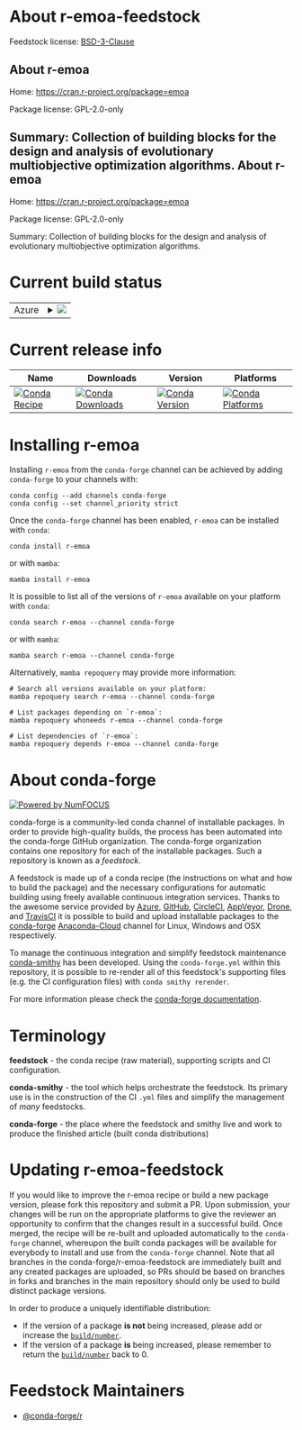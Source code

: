 About r-emoa-feedstock
======================

Feedstock license: [BSD-3-Clause](https://github.com/conda-forge/r-emoa-feedstock/blob/main/LICENSE.txt)

About r-emoa
------------

Home: https://cran.r-project.org/package=emoa

Package license: GPL-2.0-only

Summary: Collection of building blocks for the design and analysis of evolutionary multiobjective optimization algorithms.
About r-emoa
------------

Home: https://cran.r-project.org/package=emoa

Package license: GPL-2.0-only

Summary: Collection of building blocks for the design and analysis of evolutionary multiobjective optimization algorithms.

Current build status
====================


<table>
    
  <tr>
    <td>Azure</td>
    <td>
      <details>
        <summary>
          <a href="https://dev.azure.com/conda-forge/feedstock-builds/_build/latest?definitionId=19337&branchName=main">
            <img src="https://dev.azure.com/conda-forge/feedstock-builds/_apis/build/status/r-emoa-feedstock?branchName=main">
          </a>
        </summary>
        <table>
          <thead><tr><th>Variant</th><th>Status</th></tr></thead>
          <tbody><tr>
              <td>linux_64_r_base4.2</td>
              <td>
                <a href="https://dev.azure.com/conda-forge/feedstock-builds/_build/latest?definitionId=19337&branchName=main">
                  <img src="https://dev.azure.com/conda-forge/feedstock-builds/_apis/build/status/r-emoa-feedstock?branchName=main&jobName=linux&configuration=linux%20linux_64_r_base4.2" alt="variant">
                </a>
              </td>
            </tr><tr>
              <td>linux_64_r_base4.3</td>
              <td>
                <a href="https://dev.azure.com/conda-forge/feedstock-builds/_build/latest?definitionId=19337&branchName=main">
                  <img src="https://dev.azure.com/conda-forge/feedstock-builds/_apis/build/status/r-emoa-feedstock?branchName=main&jobName=linux&configuration=linux%20linux_64_r_base4.3" alt="variant">
                </a>
              </td>
            </tr><tr>
              <td>osx_64_r_base4.2</td>
              <td>
                <a href="https://dev.azure.com/conda-forge/feedstock-builds/_build/latest?definitionId=19337&branchName=main">
                  <img src="https://dev.azure.com/conda-forge/feedstock-builds/_apis/build/status/r-emoa-feedstock?branchName=main&jobName=osx&configuration=osx%20osx_64_r_base4.2" alt="variant">
                </a>
              </td>
            </tr><tr>
              <td>osx_64_r_base4.3</td>
              <td>
                <a href="https://dev.azure.com/conda-forge/feedstock-builds/_build/latest?definitionId=19337&branchName=main">
                  <img src="https://dev.azure.com/conda-forge/feedstock-builds/_apis/build/status/r-emoa-feedstock?branchName=main&jobName=osx&configuration=osx%20osx_64_r_base4.3" alt="variant">
                </a>
              </td>
            </tr><tr>
              <td>win_64</td>
              <td>
                <a href="https://dev.azure.com/conda-forge/feedstock-builds/_build/latest?definitionId=19337&branchName=main">
                  <img src="https://dev.azure.com/conda-forge/feedstock-builds/_apis/build/status/r-emoa-feedstock?branchName=main&jobName=win&configuration=win%20win_64_" alt="variant">
                </a>
              </td>
            </tr>
          </tbody>
        </table>
      </details>
    </td>
  </tr>
</table>

Current release info
====================

| Name | Downloads | Version | Platforms |
| --- | --- | --- | --- |
| [![Conda Recipe](https://img.shields.io/badge/recipe-r--emoa-green.svg)](https://anaconda.org/conda-forge/r-emoa) | [![Conda Downloads](https://img.shields.io/conda/dn/conda-forge/r-emoa.svg)](https://anaconda.org/conda-forge/r-emoa) | [![Conda Version](https://img.shields.io/conda/vn/conda-forge/r-emoa.svg)](https://anaconda.org/conda-forge/r-emoa) | [![Conda Platforms](https://img.shields.io/conda/pn/conda-forge/r-emoa.svg)](https://anaconda.org/conda-forge/r-emoa) |

Installing r-emoa
=================

Installing `r-emoa` from the `conda-forge` channel can be achieved by adding `conda-forge` to your channels with:

```
conda config --add channels conda-forge
conda config --set channel_priority strict
```

Once the `conda-forge` channel has been enabled, `r-emoa` can be installed with `conda`:

```
conda install r-emoa
```

or with `mamba`:

```
mamba install r-emoa
```

It is possible to list all of the versions of `r-emoa` available on your platform with `conda`:

```
conda search r-emoa --channel conda-forge
```

or with `mamba`:

```
mamba search r-emoa --channel conda-forge
```

Alternatively, `mamba repoquery` may provide more information:

```
# Search all versions available on your platform:
mamba repoquery search r-emoa --channel conda-forge

# List packages depending on `r-emoa`:
mamba repoquery whoneeds r-emoa --channel conda-forge

# List dependencies of `r-emoa`:
mamba repoquery depends r-emoa --channel conda-forge
```


About conda-forge
=================

[![Powered by
NumFOCUS](https://img.shields.io/badge/powered%20by-NumFOCUS-orange.svg?style=flat&colorA=E1523D&colorB=007D8A)](https://numfocus.org)

conda-forge is a community-led conda channel of installable packages.
In order to provide high-quality builds, the process has been automated into the
conda-forge GitHub organization. The conda-forge organization contains one repository
for each of the installable packages. Such a repository is known as a *feedstock*.

A feedstock is made up of a conda recipe (the instructions on what and how to build
the package) and the necessary configurations for automatic building using freely
available continuous integration services. Thanks to the awesome service provided by
[Azure](https://azure.microsoft.com/en-us/services/devops/), [GitHub](https://github.com/),
[CircleCI](https://circleci.com/), [AppVeyor](https://www.appveyor.com/),
[Drone](https://cloud.drone.io/welcome), and [TravisCI](https://travis-ci.com/)
it is possible to build and upload installable packages to the
[conda-forge](https://anaconda.org/conda-forge) [Anaconda-Cloud](https://anaconda.org/)
channel for Linux, Windows and OSX respectively.

To manage the continuous integration and simplify feedstock maintenance
[conda-smithy](https://github.com/conda-forge/conda-smithy) has been developed.
Using the ``conda-forge.yml`` within this repository, it is possible to re-render all of
this feedstock's supporting files (e.g. the CI configuration files) with ``conda smithy rerender``.

For more information please check the [conda-forge documentation](https://conda-forge.org/docs/).

Terminology
===========

**feedstock** - the conda recipe (raw material), supporting scripts and CI configuration.

**conda-smithy** - the tool which helps orchestrate the feedstock.
                   Its primary use is in the construction of the CI ``.yml`` files
                   and simplify the management of *many* feedstocks.

**conda-forge** - the place where the feedstock and smithy live and work to
                  produce the finished article (built conda distributions)


Updating r-emoa-feedstock
=========================

If you would like to improve the r-emoa recipe or build a new
package version, please fork this repository and submit a PR. Upon submission,
your changes will be run on the appropriate platforms to give the reviewer an
opportunity to confirm that the changes result in a successful build. Once
merged, the recipe will be re-built and uploaded automatically to the
`conda-forge` channel, whereupon the built conda packages will be available for
everybody to install and use from the `conda-forge` channel.
Note that all branches in the conda-forge/r-emoa-feedstock are
immediately built and any created packages are uploaded, so PRs should be based
on branches in forks and branches in the main repository should only be used to
build distinct package versions.

In order to produce a uniquely identifiable distribution:
 * If the version of a package **is not** being increased, please add or increase
   the [``build/number``](https://docs.conda.io/projects/conda-build/en/latest/resources/define-metadata.html#build-number-and-string).
 * If the version of a package **is** being increased, please remember to return
   the [``build/number``](https://docs.conda.io/projects/conda-build/en/latest/resources/define-metadata.html#build-number-and-string)
   back to 0.

Feedstock Maintainers
=====================

* [@conda-forge/r](https://github.com/conda-forge/r/)

